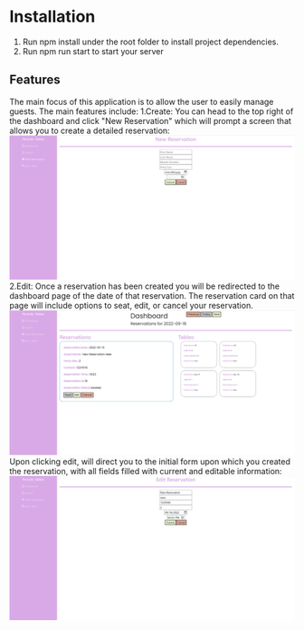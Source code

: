# Installation
1. Run npm install under the root folder to install project dependencies.
2. Run npm run start to start your server
## Features ##
The main focus of this application is to allow the user to easily manage guests. The main features include:
1.Create: You can head to the top right of the dashboard and click "New Reservation" which will prompt a screen that allows you to create a detailed reservation:
![](front-end/restaurant_pics/restaurant_newreservation.jpg)
2.Edit: Once a reservation has been created you will be redirected to the dashboard page of the date of that reservation. The reservation card on that page will include options to seat, edit, or cancel your reservation.
![](front-end/restaurant_pics/restaurant_dashboard.jpg)
Upon clicking edit, will direct you to the initial form upon which you created the reservation, with all fields filled with current and editable information:
![](front-end/restaurant_pics/restaurant_editreservation.jpg)


  
